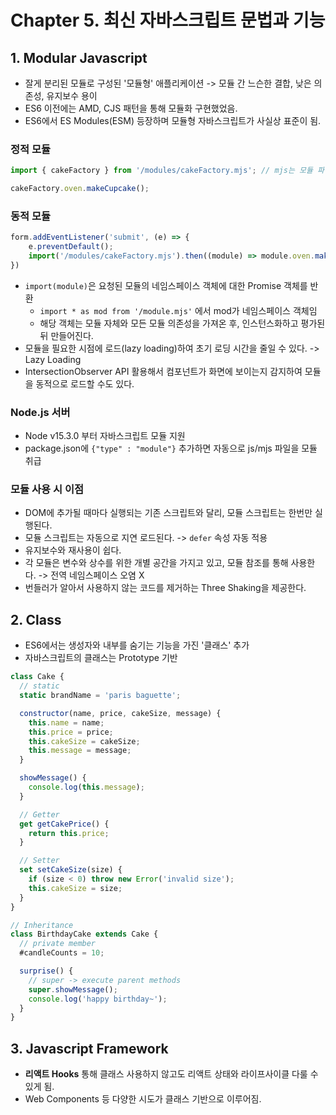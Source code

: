 # Chapter 5. 최신 자바스크립트 문법과 기능

## 1. Modular Javascript

- 잘게 분리된 모듈로 구성된 '모듈형' 애플리케이션 -> 모듈 간 느슨한 결합, 낮은 의존성, 유지보수 용이
- ES6 이전에는 AMD, CJS 패턴을 통해 모듈화 구현했었음.
- ES6에서 ES Modules(ESM) 등장하며 모듈형 자바스크립트가 사실상 표준이 됨.

### 정적 모듈

```js
import { cakeFactory } from '/modules/cakeFactory.mjs'; // mjs는 모듈 파일임을 구분하기 위한 확장자

cakeFactory.oven.makeCupcake();
```

### 동적 모듈

```js
form.addEventListener('submit', (e) => {
    e.preventDefault();
    import('/modules/cakeFactory.mjs').then((module) => module.oven.makeCupcake();)
})
```

- `import(module)`은 요청된 모듈의 네임스페이스 객체에 대한 Promise 객체를 반환
  - `import * as mod from '/module.mjs'` 에서 mod가 네임스페이스 객체임
  - 해당 객체는 모듈 자체와 모든 모듈 의존성을 가져온 후, 인스턴스화하고 평가된 뒤 만들어진다.
- 모듈을 필요한 시점에 로드(lazy loading)하여 초기 로딩 시간을 줄일 수 있다. -> Lazy Loading
- IntersectionObserver API 활용해서 컴포넌트가 화면에 보이는지 감지하여 모듈을 동적으로 로드할 수도 있다.

### Node.js 서버

- Node v15.3.0 부터 자바스크립트 모듈 지원
- package.json에 `{"type" : "module"}` 추가하면 자동으로 js/mjs 파일을 모듈 취급

### 모듈 사용 시 이점

- DOM에 추가될 때마다 실행되는 기존 스크립트와 달리, 모듈 스크립트는 한번만 실행된다.
- 모듈 스크립트는 자동으로 지연 로드된다. -> `defer` 속성 자동 적용
- 유지보수와 재사용이 쉽다.
- 각 모듈은 변수와 상수를 위한 개별 공간을 가지고 있고, 모듈 참조를 통해 사용한다. -> 전역 네임스페이스 오염 X
- 번들러가 알아서 사용하지 않는 코드를 제거하는 Three Shaking을 제공한다.

## 2. Class

- ES6에서는 생성자와 내부를 숨기는 기능을 가진 '클래스' 추가
- 자바스크립트의 클래스는 Prototype 기반

```js
class Cake {
  // static
  static brandName = 'paris baguette';

  constructor(name, price, cakeSize, message) {
    this.name = name;
    this.price = price;
    this.cakeSize = cakeSize;
    this.message = message;
  }

  showMessage() {
    console.log(this.message);
  }

  // Getter
  get getCakePrice() {
    return this.price;
  }

  // Setter
  set setCakeSize(size) {
    if (size < 0) throw new Error('invalid size');
    this.cakeSize = size;
  }
}

// Inheritance
class BirthdayCake extends Cake {
  // private member
  #candleCounts = 10;

  surprise() {
    // super -> execute parent methods
    super.showMessage();
    console.log('happy birthday~');
  }
}
```

## 3. Javascript Framework

- **리액트 Hooks** 통해 클래스 사용하지 않고도 리액트 상태와 라이프사이클 다룰 수 있게 됨.
- Web Components 등 다양한 시도가 클래스 기반으로 이루어짐.
